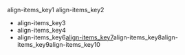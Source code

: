 align-items_key1
align-items_key2
- align-items_key3
- align-items_key4
- align-items_key6[align-items_key7](http://codepen.io/navgurukul/pen/egavZJ)align-items_key8align-items_key9align-items_key10
